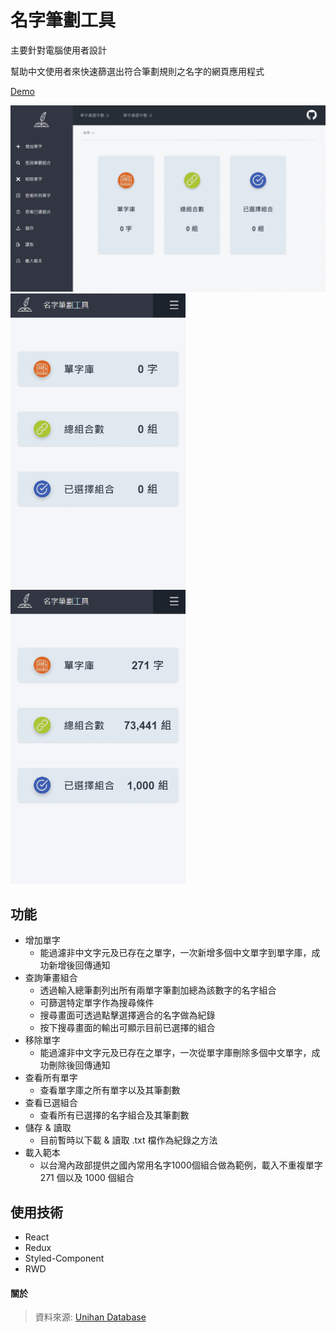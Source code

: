 # 名字筆劃工具

主要針對電腦使用者設計

幫助中文使用者來快速篩選出符合筆劃規則之名字的網頁應用程式

[Demo](https://shinenic.github.io/strokes-operation-react/)

<img src="demo2.gif" alt="demo2" /> 
<img src="demo1.gif" alt="demo1" width="280"/><img src="demo3.gif" alt="demo1" width="280"/>




## 功能

* 增加單字
  * 能過濾非中文字元及已存在之單字，一次新增多個中文單字到單字庫，成功新增後回傳通知
* 查詢筆畫組合
  * 透過輸入總筆劃列出所有兩單字筆劃加總為該數字的名字組合
  * 可篩選特定單字作為搜尋條件
  * 搜尋畫面可透過點擊選擇適合的名字做為紀錄
  * 按下搜尋畫面的輸出可顯示目前已選擇的組合
* 移除單字
  * 能過濾非中文字元及已存在之單字，一次從單字庫刪除多個中文單字，成功刪除後回傳通知
* 查看所有單字
  * 查看單字庫之所有單字以及其筆劃數
* 查看已選組合
  * 查看所有已選擇的名字組合及其筆劃數
* 儲存 & 讀取
  * 目前暫時以下載 & 讀取 .txt 檔作為紀錄之方法
* 載入範本
  * 以台灣內政部提供之國內常用名字1000個組合做為範例，載入不重複單字 271 個以及 1000 個組合





## 使用技術

* React
* Redux
* Styled-Component
* RWD





#### 關於

> 資料來源: [Unihan Database](http://www.unicode.org/cgi-bin/UnihanRadicalIndex.pl?strokes=6)











